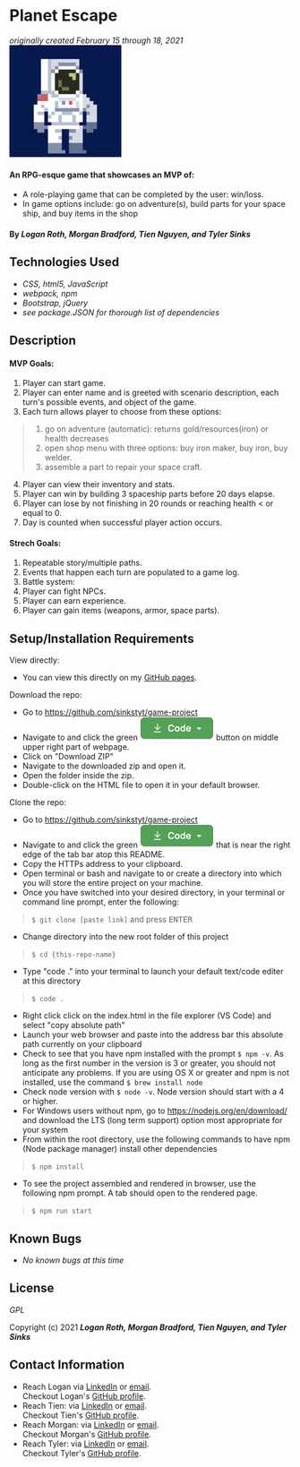 # Planet Escape
_originally created February 15 through 18, 2021_   <img src="src/images/astronaut_jumping.gif" alt="spaceman jumping animation" height="200">

#### An RPG-esque game that showcases an MVP of:
* A role-playing game that can be completed by the user: win/loss.
* In game options include: go on adventure(s), build parts for your space ship, and buy items in the shop

#### By _**Logan Roth, Morgan Bradford, Tien Nguyen, and Tyler Sinks**_

## Technologies Used

* _CSS, html5, JavaScript_
* _webpack, npm_
* _Bootstrap, jQuery_
* _see package.JSON for thorough list of dependencies_

## Description

#### MVP Goals:

1. Player can start game.
2. Player can enter name and is greeted with scenario description, each turn's possible events, and object of the game.
3. Each turn allows player to choose from these options:
>  1. go on adventure (automatic): returns gold/resources(iron) or health decreases
>  2. open shop menu with three options: buy iron maker, buy iron, buy welder.
>  3. assemble a part to repair your space craft.
4. Player can view their inventory and stats.
5. Player can win by building 3 spaceship parts before 20 days elapse.
6. Player can lose by not finishing in 20 rounds or reaching health < or equal to 0.
7. Day is counted when successful player action occurs.

#### Strech Goals: 
1. Repeatable story/multiple paths.
2. Events that happen each turn are populated to a game log.
3. Battle system:
4. Player can fight NPCs.
5. Player can earn experience.
6. Player can gain items (weapons, armor, space parts).

## Setup/Installation Requirements

View directly:
* You can view this directly on my <a href="https://sinkstyt.github.io/game-project/index.html" target="_blank">GitHub pages</a>.

Download the repo:
* Go to https://github.com/sinkstyt/game-project
* Navigate to and click the green ![green code button](src/images/code_button.png) button on middle upper right part of webpage.
* Click on "Download ZIP"
* Navigate to the downloaded zip and open it.
* Open the folder inside the zip.
* Double-click on the HTML file to open it in your default browser.

Clone the repo:
* Go to https://github.com/sinkstyt/game-project
* Navigate to and click the green ![green code button](src/images/code_button.png) that is near the right edge of the tab bar atop this README.
* Copy the HTTPs address to your clipboard.
* Open terminal or bash and navigate to or create a directory into which you will store the entire project on your machine.
* Once you have switched into your desired directory, in your terminal or command line prompt, enter the following:
> `$ git clone [paste link]` and press <kbd>ENTER</kdb>
* Change directory into the new root folder of this project
> `$ cd {this-repo-name}`
* Type "code ." into your terminal to launch your default text/code editer at this directory
> `$ code .`
* Right click click on the index.html in the file explorer (VS Code) and select "copy absolute path"
* Launch your web browser and paste into the address bar this absolute path currently on your clipboard
* Check to see that you have npm installed with the prompt `$ npm -v`. As long as the first number in the version is 3 or greater, you should not anticipate any problems. If you are using OS X or greater and npm is not installed, use the command `$ brew install node`
* Check node version with `$ node -v`. Node version should start with a 4 or higher.
* For Windows users without npm, go to https://nodejs.org/en/download/ and download the LTS (long term support) option most appropriate for your system
* From within the root directory, use the following commands to have npm (Node package manager) install other dependencies
> `$ npm install`
* To see the project assembled and rendered in browser, use the following npm prompt. A tab should open to the rendered page.
> `$ npm run start`

## Known Bugs

* _No known bugs at this time_

## License
_GPL_

Copyright (c) 2021 **_Logan Roth, Morgan Bradford, Tien Nguyen, and Tyler Sinks_**

## Contact Information
* Reach Logan via <a href="https://www.linkedin.com/in/lo-gr/" target="_blank">LinkedIn</a> or <a href="mailto:diamondintheroth@gmail.com" target="_blank">email</a>.<br>
Checkout Logan's <a href="https://github.com/Lo-GR" target="_blank">GitHub profile</a>.</li>
* Reach Tien: via <a href="https://www.linkedin.com/in/nguyentien96/" target="_blank">LinkedIn</a> or <a href="mailto:tien96ng@gmail.com" target="_blank">email</a>.<br>
Checkout Tien's <a href="https://github.com/Tien96ng" target="_blank">GitHub profile</a>.</li>
* Reach Morgan: via <a href="https://www.linkedin.com/in/morganjbradford/" target="_blank">LinkedIn</a> or <a href="mailto:morganjbradford95@gmail.com" target="_blank">email</a>.<br>
Checkout Morgan's <a href="https://github.com/" target="_blank">GitHub profile</a>.</li>
* Reach Tyler: via <a href="https://www.linkedin.com/in/tyler-sinks-93438137/" target="_blank">LinkedIn</a> or <a href="mailto:tyler.sinks@gmail.com" target="_blank">email</a>.<br>
Checkout Tyler's <a href="https://github.com/sinkstyt" target="_blank">GitHub profile</a>.</li>
